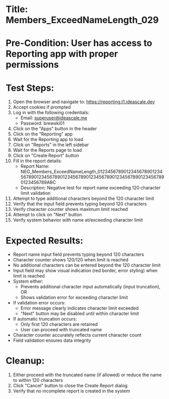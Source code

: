 # Title: Members_ExceedNameLength_029

# Pre-Condition: User has access to Reporting app with proper permissions

# Test Steps:
1. Open the browser and navigate to: https://reporting.t1.ideascale.dev
2. Accept cookies if prompted
3. Log in with the following credentials:
   - Email: superuser@ideascale.me
   - Password: brewski01
4. Click on the "Apps" button in the header
5. Click on the "Reporting" app
6. Wait for the Reporting app to load
7. Click on "Reports" in the left sidebar
8. Wait for the Reports page to load
9. Click on "Create Report" button
10. Fill in the report details:
    - Report Name: NEG_Members_ExceedNameLength_012345678901234567890123456789012345678901234567890123456789012345678901234567890123456789ABC
    - Description: Negative test for report name exceeding 120 character limit validation
11. Attempt to type additional characters beyond the 120 character limit
12. Verify that the input field prevents typing beyond 120 characters
13. Verify character counter shows maximum limit reached
14. Attempt to click on "Next" button
15. Verify system behavior with name at/exceeding character limit

# Expected Results:
- Report name input field prevents typing beyond 120 characters
- Character counter shows 120/120 when limit is reached
- No additional characters can be entered beyond the 120 character limit
- Input field may show visual indication (red border, error styling) when limit is reached
- System either:
  - Prevents additional character input automatically (input truncation), OR
  - Shows validation error for exceeding character limit
- If validation error occurs:
  - Error message clearly indicates character limit exceeded
  - "Next" button may be disabled until within character limit
- If automatic truncation occurs:
  - Only first 120 characters are retained
  - User can proceed with truncated name
- Character counter accurately reflects current character count
- Field validation ensures data integrity

# Cleanup:
1. Either proceed with the truncated name (if allowed) or reduce the name to within 120 characters
2. Click "Cancel" button to close the Create Report dialog
3. Verify that no incomplete report is created in the system